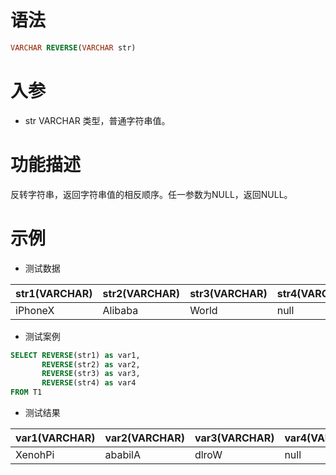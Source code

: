 # 语法

```sql
VARCHAR REVERSE(VARCHAR str)
```

# 入参

- str VARCHAR 类型，普通字符串值。

# 功能描述

反转字符串，返回字符串值的相反顺序。任一参数为NULL，返回NULL。

# 示例

- 测试数据

| str1(VARCHAR) | str2(VARCHAR) | str3(VARCHAR) | str4(VARCHAR) | 
|---------------|---------------|---------------|---------------| 
| iPhoneX       | Alibaba       | World         | null          |

- 测试案例

```sql
SELECT REVERSE(str1) as var1,
       REVERSE(str2) as var2,
       REVERSE(str3) as var3,
       REVERSE(str4) as var4
FROM T1
```

- 测试结果

| var1(VARCHAR) | var2(VARCHAR) | var3(VARCHAR) | var4(VARCHAR) |
|---------------|---------------|---------------|---------------|
| XenohPi       | ababilA       | dlroW         | null          |

